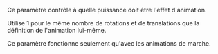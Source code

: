Ce paramètre contrôle à quelle puissance doit être l'effet d'animation.

Utilise 1 pour le même nombre de rotations et de translations que la définition de l'animation lui-même.

Ce paramètre fonctionne seulement qu'avec les animations de marche.